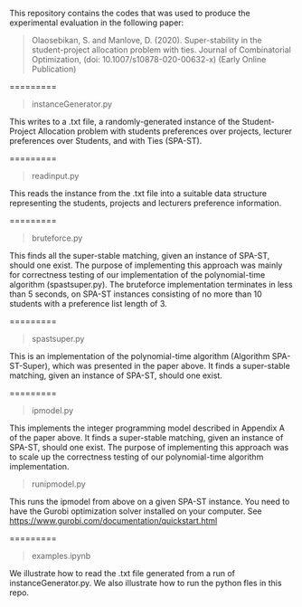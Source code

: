 This repository contains the codes that was used to produce the experimental evaluation in the following paper:

> Olaosebikan, S. and Manlove, D. (2020). Super-stability in the student-project allocation problem with ties. Journal of Combinatorial Optimization, (doi: 10.1007/s10878-020-00632-x) (Early Online Publication)

=========

> instanceGenerator.py

This writes to a .txt file, a randomly-generated instance of the Student-Project Allocation problem with students preferences over projects, lecturer preferences over Students, and with Ties (SPA-ST).

=========

> readinput.py

This reads the instance from the .txt file into a suitable data structure representing the students, projects and lecturers preference information.

=========

> bruteforce.py

This finds all the super-stable matching, given an instance of SPA-ST, should one exist. The purpose of implementing this approach was mainly for correctness testing of our implementation of the polynomial-time algorithm (spastsuper.py). The bruteforce implementation terminates in less than 5 seconds, on SPA-ST instances consisting of no more than 10 students with a preference list length of 3. 

=========

> spastsuper.py

This is an implementation of the polynomial-time algorithm (Algorithm SPA-ST-Super), which was presented in the paper above. It finds a super-stable matching, given an instance of SPA-ST, should one exist. 

=========

> ipmodel.py

This implements the integer programming model described in Appendix A of the paper above. It finds a super-stable matching, given an instance of SPA-ST, should one exist. The purpose of implementing this approach was to scale up the correctness testing of our polynomial-time algorithm implementation.

> runipmodel.py

This runs the ipmodel from above on a given SPA-ST instance. You need to have the Gurobi optimization solver installed on your computer. See https://www.gurobi.com/documentation/quickstart.html

=========

> examples.ipynb

We illustrate how to read the .txt file generated from a run of instanceGenerator.py. We also illustrate how to run the python fles in this repo.
